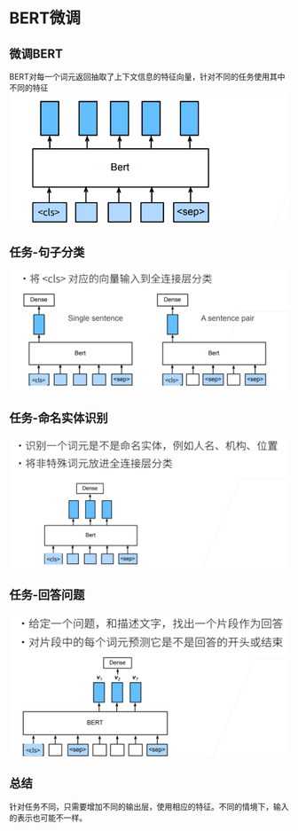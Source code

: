 # BERT微调
## 微调BERT
BERT对每一个词元返回抽取了上下文信息的特征向量，针对不同的任务使用其中不同的特征  
![alt text](image.png)
## 任务-句子分类
![alt text](image-1.png)
## 任务-命名实体识别
![alt text](image-2.png)
## 任务-回答问题
![alt text](image-3.png)

## 总结
针对任务不同，只需要增加不同的输出层，使用相应的特征。不同的情境下，输入的表示也可能不一样。